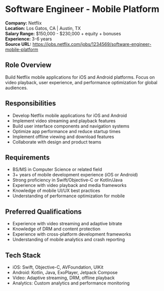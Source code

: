 # Software Engineer - Mobile Platform

**Company:** Netflix  
**Location:** Los Gatos, CA | Austin, TX  
**Salary Range:** $150,000 - $230,000 + equity + bonuses  
**Experience:** 3-6 years  
**Source URL:** https://jobs.netflix.com/jobs/1234569/software-engineer-mobile-platform

## Role Overview
Build Netflix mobile applications for iOS and Android platforms. Focus on video playback, user experience, and performance optimization for global audiences.

## Responsibilities
- Develop Netflix mobile applications for iOS and Android
- Implement video streaming and playback features
- Build user interface components and navigation systems
- Optimize app performance and reduce startup times
- Implement offline viewing and download features
- Collaborate with design and product teams

## Requirements
- BS/MS in Computer Science or related field
- 3+ years of mobile development experience (iOS or Android)
- Strong proficiency in Swift/Objective-C or Kotlin/Java
- Experience with video playback and media frameworks
- Knowledge of mobile UI/UX best practices
- Understanding of performance optimization for mobile

## Preferred Qualifications
- Experience with video streaming and adaptive bitrate
- Knowledge of DRM and content protection
- Experience with cross-platform development frameworks
- Understanding of mobile analytics and crash reporting

## Tech Stack
- iOS: Swift, Objective-C, AVFoundation, UIKit
- Android: Kotlin, Java, ExoPlayer, Jetpack Compose
- Video: Adaptive streaming, DRM, offline playback
- Analytics: Custom analytics and performance monitoring